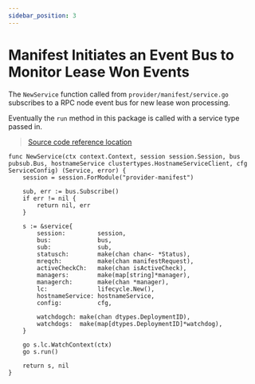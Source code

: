 ```yaml
---
sidebar_position: 3
---
```


# Manifest Initiates an Event Bus to Monitor Lease Won Events

The `NewService` function called from `provider/manifest/service.go` subscribes to a RPC node event bus for new lease won processing.

Eventually the `run` method in this package is called with a service type passed in.

> [Source code reference location](https://github.com/akash-network/provider/blob/e7aa0b5b81957a130f1dc584f335c6f9e41db6b1/manifest/service.go)

```
func NewService(ctx context.Context, session session.Session, bus pubsub.Bus, hostnameService clustertypes.HostnameServiceClient, cfg ServiceConfig) (Service, error) {
	session = session.ForModule("provider-manifest")

	sub, err := bus.Subscribe()
	if err != nil {
		return nil, err
	}

	s := &service{
		session:         session,
		bus:             bus,
		sub:             sub,
		statusch:        make(chan chan<- *Status),
		mreqch:          make(chan manifestRequest),
		activeCheckCh:   make(chan isActiveCheck),
		managers:        make(map[string]*manager),
		managerch:       make(chan *manager),
		lc:              lifecycle.New(),
		hostnameService: hostnameService,
		config:          cfg,

		watchdogch: make(chan dtypes.DeploymentID),
		watchdogs:  make(map[dtypes.DeploymentID]*watchdog),
	}

	go s.lc.WatchContext(ctx)
	go s.run()

	return s, nil
}
```